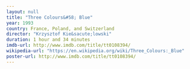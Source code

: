 ```yaml
---
layout: null
title: "Three Colours&#58; Blue"
year: 1993
country: France, Poland, and Switzerland
director: "Krzysztof Kie&sacute;lowski"
duration: 1 hour and 34 minutes
imdb-url: http://www.imdb.com/title/tt0108394/
wikipedia-url: "https://en.wikipedia.org/wiki/Three_Colours:_Blue"
poster-url: http://www.imdb.com/title/tt0108394/
---
```

